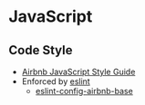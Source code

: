 # JavaScript

## Code Style

* [Airbnb JavaScript Style Guide](https://github.com/airbnb/javascript)
* Enforced by [eslint](https://eslint.org/docs/user-guide/getting-started)
    * [eslint-config-airbnb-base](https://www.npmjs.com/package/eslint-config-airbnb-base)
